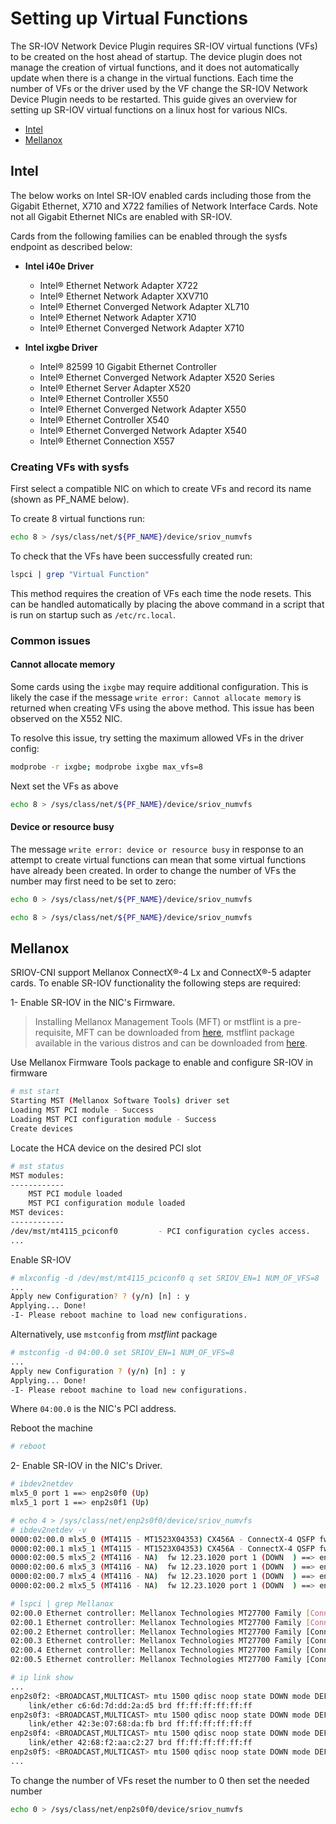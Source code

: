 # Setting up Virtual Functions

The SR-IOV Network Device Plugin requires SR-IOV virtual functions (VFs) to be created on the host ahead of startup. The device plugin does not manage the creation of virtual functions, and it does not automatically update when there is a change in the virtual functions. Each time the number of VFs or the driver used by the VF change the SR-IOV Network Device Plugin needs to be restarted.
This guide gives an overview for setting up SR-IOV virtual functions on a linux host for various NICs.

* [Intel](#intel)
* [Mellanox](#mellanox)

## Intel

The below works on Intel SR-IOV enabled cards including those from the Gigabit Ethernet, X710 and X722 families of Network Interface Cards. Note not all Gigabit Ethernet NICs are enabled with SR-IOV.

Cards from the following families can be enabled through the sysfs endpoint as described below:

* **Intel i40e Driver**
  
  * Intel® Ethernet Network Adapter X722
  * Intel® Ethernet Network Adapter XXV710
  * Intel® Ethernet Converged Network Adapter XL710
  * Intel® Ethernet Network Adapter X710
  * Intel® Ethernet Converged Network Adapter X710

* **Intel ixgbe Driver**
  * Intel® 82599 10 Gigabit Ethernet Controller
  * Intel® Ethernet Converged Network Adapter X520 Series
  * Intel® Ethernet Server Adapter X520
  * Intel® Ethernet Controller X550
  * Intel® Ethernet Converged Network Adapter X550
  * Intel® Ethernet Controller X540
  * Intel® Ethernet Converged Network Adapter X540
  * Intel® Ethernet Connection X557

### Creating VFs with sysfs

First select a compatible NIC on which to create VFs and record its name (shown as PF_NAME below).

To create 8 virtual functions run:

```sh
echo 8 > /sys/class/net/${PF_NAME}/device/sriov_numvfs
```

To check that the VFs have been successfully created run:

```sh
lspci | grep "Virtual Function"
```

This method requires the creation of VFs each time the node resets. This can be handled automatically by placing the above command in a script that is run on startup such as `/etc/rc.local`.

### Common issues

#### **Cannot allocate memory**

Some cards using the `ixgbe` may require additional configuration. This is likely the case if the message `write error: Cannot allocate memory` is returned when creating VFs using the above method. This issue has been observed on the X552 NIC.

To resolve this issue, try setting the maximum allowed VFs in the driver config:

``` sh
modprobe -r ixgbe; modprobe ixgbe max_vfs=8
```

Next set the VFs as above

```sh
echo 8 > /sys/class/net/${PF_NAME}/device/sriov_numvfs
```

#### **Device or resource busy**

The message `write error: device or resource busy` in response to an attempt to create virtual functions can mean that some virtual functions have already been created. In order to change the number of VFs the number may first need to be set to zero:

```sh
echo 0 > /sys/class/net/${PF_NAME}/device/sriov_numvfs

echo 8 > /sys/class/net/${PF_NAME}/device/sriov_numvfs
```

## Mellanox

SRIOV-CNI support Mellanox ConnectX®-4 Lx and ConnectX®-5 adapter cards.
To enable SR-IOV functionality the following steps are required:

1- Enable SR-IOV in the NIC's Firmware.

> Installing Mellanox Management Tools (MFT) or mstflint is a pre-requisite, MFT can be downloaded from [here](http://www.mellanox.com/page/management_tools), mstflint package available in the various distros and can be downloaded from [here](https://github.com/Mellanox/mstflint).

Use Mellanox Firmware Tools package to enable and configure SR-IOV in firmware

```sh
# mst start
Starting MST (Mellanox Software Tools) driver set
Loading MST PCI module - Success
Loading MST PCI configuration module - Success
Create devices
```

Locate the HCA device on the desired PCI slot

```sh
# mst status
MST modules:
------------
    MST PCI module loaded
    MST PCI configuration module loaded
MST devices:
------------
/dev/mst/mt4115_pciconf0         - PCI configuration cycles access.
...
```

Enable SR-IOV

```sh
# mlxconfig -d /dev/mst/mt4115_pciconf0 q set SRIOV_EN=1 NUM_OF_VFS=8
...
Apply new Configuration? ? (y/n) [n] : y
Applying... Done!
-I- Please reboot machine to load new configurations.
```

Alternatively, use `mstconfig` from _mstflint_ package

```sh
# mstconfig -d 04:00.0 set SRIOV_EN=1 NUM_OF_VFS=8
...
Apply new Configuration ? (y/n) [n] : y
Applying... Done!
-I- Please reboot machine to load new configurations.
```

Where `04:00.0` is the NIC's PCI address.

Reboot the machine

```sh
# reboot
```

2- Enable SR-IOV in the NIC's Driver.

```sh
# ibdev2netdev
mlx5_0 port 1 ==> enp2s0f0 (Up)
mlx5_1 port 1 ==> enp2s0f1 (Up)

# echo 4 > /sys/class/net/enp2s0f0/device/sriov_numvfs
# ibdev2netdev -v
0000:02:00.0 mlx5_0 (MT4115 - MT1523X04353) CX456A - ConnectX-4 QSFP fw 12.23.1020 port 1 (ACTIVE) ==> enp2s0f0 (Up)
0000:02:00.1 mlx5_1 (MT4115 - MT1523X04353) CX456A - ConnectX-4 QSFP fw 12.23.1020 port 1 (ACTIVE) ==> enp2s0f1 (Up)
0000:02:00.5 mlx5_2 (MT4116 - NA)  fw 12.23.1020 port 1 (DOWN  ) ==> enp2s0f2 (Down)
0000:02:00.6 mlx5_3 (MT4116 - NA)  fw 12.23.1020 port 1 (DOWN  ) ==> enp2s0f3 (Down)
0000:02:00.7 mlx5_4 (MT4116 - NA)  fw 12.23.1020 port 1 (DOWN  ) ==> enp2s0f4 (Down)
0000:02:00.2 mlx5_5 (MT4116 - NA)  fw 12.23.1020 port 1 (DOWN  ) ==> enp2s0f5 (Down)

# lspci | grep Mellanox
02:00.0 Ethernet controller: Mellanox Technologies MT27700 Family [ConnectX-4]
02:00.1 Ethernet controller: Mellanox Technologies MT27700 Family [ConnectX-4]
02:00.2 Ethernet controller: Mellanox Technologies MT27700 Family [ConnectX-4 Virtual Function]
02:00.3 Ethernet controller: Mellanox Technologies MT27700 Family [ConnectX-4 Virtual Function]
02:00.4 Ethernet controller: Mellanox Technologies MT27700 Family [ConnectX-4 Virtual Function]
02:00.5 Ethernet controller: Mellanox Technologies MT27700 Family [ConnectX-4 Virtual Function]

# ip link show
...
enp2s0f2: <BROADCAST,MULTICAST> mtu 1500 qdisc noop state DOWN mode DEFAULT group default qlen 1000
    link/ether c6:6d:7d:dd:2a:d5 brd ff:ff:ff:ff:ff:ff
enp2s0f3: <BROADCAST,MULTICAST> mtu 1500 qdisc noop state DOWN mode DEFAULT group default qlen 1000
    link/ether 42:3e:07:68:da:fb brd ff:ff:ff:ff:ff:ff
enp2s0f4: <BROADCAST,MULTICAST> mtu 1500 qdisc noop state DOWN mode DEFAULT group default qlen 1000
    link/ether 42:68:f2:aa:c2:27 brd ff:ff:ff:ff:ff:ff
enp2s0f5: <BROADCAST,MULTICAST> mtu 1500 qdisc noop state DOWN mode DEFAULT group default qlen 1000
...
```

To change the number of VFs reset the number to 0 then set the needed number

```sh
echo 0 > /sys/class/net/enp2s0f0/device/sriov_numvfs
```
